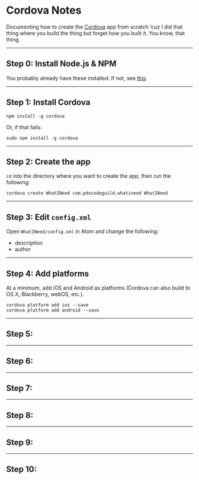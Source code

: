 # Cordova Notes

Documenting how to create the [Cordova](https://cordova.apache.org) app from scratch ’cuz I did that thing where you build the thing but forget how you built it. You know, that thing.

------

## Step 0: Install Node.js & NPM

You probably already have these installed. If not, see [this](https://github.com/segdeha/pdxcodeguild/blob/master/2.%20HTML%20%26%20CSS/2/nodejs-and-npm.md).

------

## Step 1: Install Cordova

    npm install -g cordova

Or, if that fails:

    sudo npm install -g cordova

------

## Step 2: Create the app

`cd` into the directory where you want to create the app, then run the following:

    cordova create WhatINeed com.pdxcodeguild.whatineed WhatINeed

------

## Step 3: Edit `config.xml`

Open `WhatINeed/config.xml` in Atom and change the following:

- description
- author

------

## Step 4: Add platforms

At a minimum, add iOS and Android as platforms (Cordova can also build to OS X, Blackberry, webOS, etc.).

    cordova platform add ios --save
    cordova platform add android --save

------

## Step 5:


------

## Step 6: 


------

## Step 7: 


------

## Step 8: 


------

## Step 9: 


------

## Step 10:

